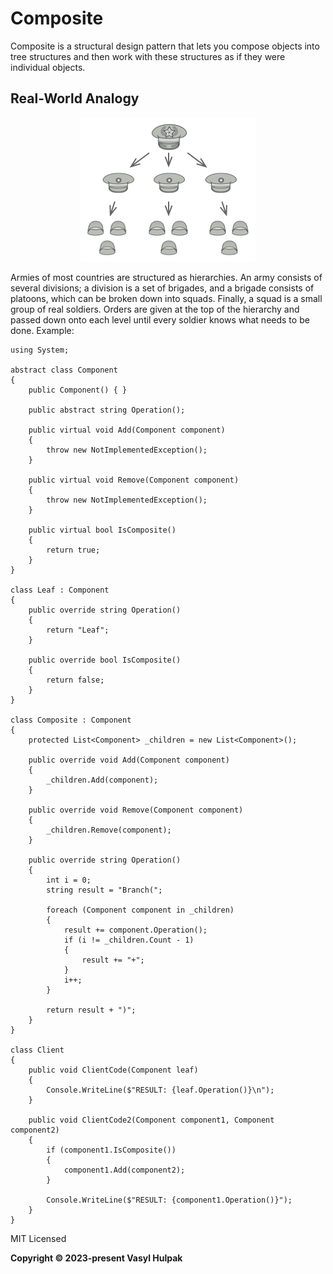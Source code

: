 ﻿# Composite
Composite is a structural design pattern that lets you compose objects into tree structures and then work with these structures as if they were individual objects.

## Real-World Analogy

<div align="center">

![](../../Images/composite.png)

</div>
Armies of most countries are structured as hierarchies. An army consists of several divisions; a division is a set of brigades, and a brigade consists of platoons, which can be broken down into squads. Finally, a squad is a small group of real soldiers. Orders are given at the top of the hierarchy and passed down onto each level until every soldier knows what needs to be done.
Example:

```
using System;

abstract class Component
{
    public Component() { }
  
    public abstract string Operation();

    public virtual void Add(Component component)
    {
        throw new NotImplementedException();
    }

    public virtual void Remove(Component component)
    {
        throw new NotImplementedException();
    }

    public virtual bool IsComposite()
    {
        return true;
    }
}

class Leaf : Component
{
    public override string Operation()
    {
        return "Leaf";
    }

    public override bool IsComposite()
    {
        return false;
    }
}

class Composite : Component
{
    protected List<Component> _children = new List<Component>();
    
    public override void Add(Component component)
    {
        _children.Add(component);
    }

    public override void Remove(Component component)
    {
        _children.Remove(component);
    }

    public override string Operation()
    {
        int i = 0;
        string result = "Branch(";

        foreach (Component component in _children)
        {
            result += component.Operation();
            if (i != _children.Count - 1)
            {
                result += "+";
            }
            i++;
        }
        
        return result + ")";
    }
}

class Client
{
    public void ClientCode(Component leaf)
    {
        Console.WriteLine($"RESULT: {leaf.Operation()}\n");
    }
    
    public void ClientCode2(Component component1, Component component2)
    {
        if (component1.IsComposite())
        {
            component1.Add(component2);
        }
        
        Console.WriteLine($"RESULT: {component1.Operation()}");
    }
}
```


MIT Licensed

**Copyright © 2023-present Vasyl Hulpak**
